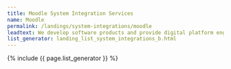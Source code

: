 ```yaml
---
title: Moodle System Integration Services
name: Moodle
permalink: /landings/system-integrations/moodle
leadtext: We develop software products and provide digital platform engineering services in across Australia, New Zeland and Asia
list_generator: landing_list_system_integrations_b.html
---
```

{% include {{ page.list_generator }} %}